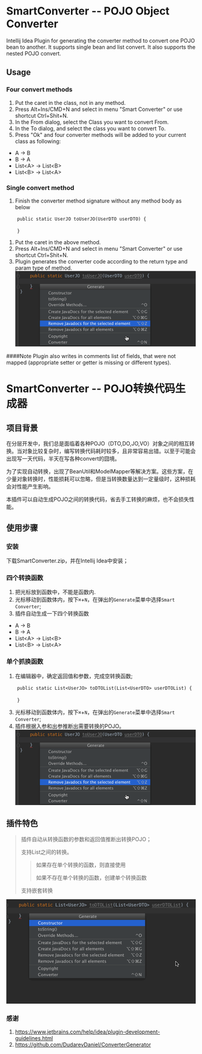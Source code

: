 # SmartConverter -- POJO Object Converter
Intellij Idea Plugin for generating the converter method to convert one POJO bean to another. It supports single bean and list convert. It also supports the nested POJO convert.

## Usage
### Four convert methods
1. Put the caret in the class, not in any method.
2. Press Alt+Ins/CMD+N and select in menu "Smart Converter" or use shortcut Ctrl+Shit+N.
2. In the From dialog, select the Class you want to convert From.
3. In the To dialog, and select the class you want to convert To.
4. Press "Ok" and four converter methods will be added to your current class as following:

* A -&gt; B
* B -&gt; A
* List&lt;A&gt; -&gt; List&lt;B&gt;
* List&lt;B&gt; -&gt; List&lt;A&gt;

### Single convert method
1. Finish the converter method signature without any method body as below
```
    public static UserJO toUserJO(UserDTO userDTO) {

    }
```
1. Put the caret in the above method.
2. Press Alt+Ins/CMD+N and select in menu "Smart Converter" or use shortcut Ctrl+Shit+N.
2. Plugin generates the converter code according to the return type and param type of method.
![](asset/single.gif)



####Note
 Plugin also writes in comments list of fields, that were not mapped (appropriate setter or getter is missing or different types).



# SmartConverter -- POJO转换代码生成器


## 项目背景
在分层开发中，我们总是面临着各种POJO（DTO,DO,JO,VO）对象之间的相互转换。当对象比较复杂时，编写转换代码耗时较多，且非常容易出错。以至于可能会出现写一天代码，半天在写各种convert的囧境。

为了实现自动转换，出现了BeanUtil和ModelMapper等解决方案。这些方案，在少量对象转换时，性能损耗可以忽略，但是当转换数量达到一定量级时，这种损耗会对性能产生影响。

本插件可以自动生成POJO之间的转换代码，省去手工转换的麻烦，也不会损失性能。


## 使用步骤

### 安装
下载SmartConverter.zip，并在Intellij Idea中安装；

### 四个转换函数
1. 把光标放到函数中，不能是函数内.
2. 光标移动到函数体内，按下``⌘``+``N``，在弹出的``Generate``菜单中选择``Smart Converter``;
3. 插件自动生成一下四个转换函数

* A -&gt; B
* B -&gt; A
* List&lt;A&gt; -&gt; List&lt;B&gt;
* List&lt;B&gt; -&gt; List&lt;A&gt;

### 单个抓换函数
1. 在编辑器中，确定返回值和参数，完成空转换函数;

```
    public static List<UserJO> toDTOList(List<UserDTO> userDTOList) {

    }
```

3. 光标移动到函数体内，按下``⌘``+``N``，在弹出的``Generate``菜单中选择``Smart Converter``;
4. 插件根据入参和出参推断出需要转换的POJO。
![](asset/single.gif)



## 插件特色

> 插件自动从转换函数的参数和返回值推断出转换POJO；
> 
> 支持List之间的转换。
> > 如果存在单个转换的函数，则直接使用
> > 
> > 如果不存在单个转换的函数，创建单个转换函数
> 
> 支持嵌套转换

![](asset/list.gif)

### 感谢

1. https://www.jetbrains.com/help/idea/plugin-development-guidelines.html
2. https://github.com/DudarevDaniel/ConverterGenerator